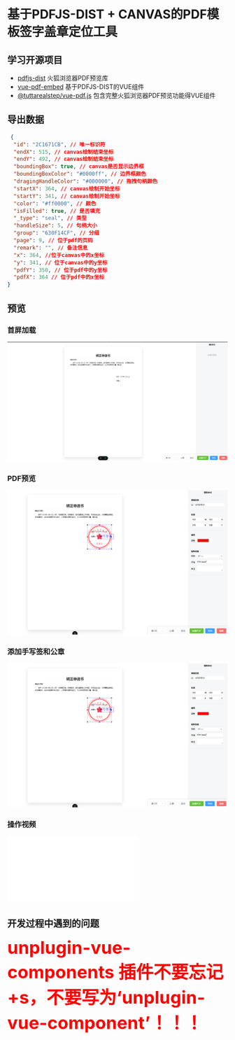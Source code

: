 # 基于PDFJS-DIST + CANVAS的PDF模板签字盖章定位工具


## 学习开源项目

- [pdfjs-dist](https://www.npmjs.com/package/pdfjs-dist) 火狐浏览器PDF预览库
- [vue-pdf-embed](https://www.npmjs.com/package/vue-pdf-embed) 基于PDFJS-DIST的VUE组件
- [@tuttarealstep/vue-pdf.js](https://www.npmjs.com/package/@tuttarealstep/vue-pdf.js) 包含完整火狐浏览器PDF预览功能得VUE组件

## 导出数据

```json
 {
  "id": "2C1671CB", // 唯一标识符
  "endX": 515, // canvas绘制结束坐标
  "endY": 492, // canvas绘制结束坐标
  "boundingBox": true, // canvas是否显示边界框
  "boundingBoxColor": "#0000ff", // 边界框颜色
  "dragingHandleColor": "#000000", // 拖拽句柄颜色
  "startX": 364, // canvas绘制开始坐标
  "startY": 341, // canvas绘制开始坐标
  "color": "#ff0000", // 颜色
  "isFilled": true, // 是否填充
  "_type": "seal", // 类型
  "handleSize": 5, // 句柄大小
  "group": "630F14CF", // 分组
  "page": 9, // 位于pdf的页码
  "remark": "", // 备注信息
  "x": 364, //位于canvas中的x坐标
  "y": 341, // 位于canvas中的y坐标
  "pdfY": 350, // 位于pdf中的y坐标
  "pdfX": 364 // 位于pdf中的x坐标
}
```




## 预览

### 首屏加载

![](./docs/首页.png)

### PDF预览

![](./docs/添加手写签和公章.png)

### 添加手写签和公章

![](./docs/添加手写签和公章.png)

### 操作视频

<iframe src="//player.bilibili.com/player.html?isOutside=true&aid=114227373148633&bvid=BV1UyoeYFEtZ&cid=29075639251&p=1" scrolling="no" border="0" frameborder="no" framespacing="0" allowfullscreen="true"></iframe>

## 开发过程中遇到的问题

**<span style="color: red;font-size: 40px">
unplugin-vue-components 插件不要忘记+s，不要写为‘unplugin-vue-component’！！！</span>**
